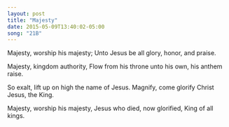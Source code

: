 ```yaml
---
layout: post
title: "Majesty"
date: 2015-05-09T13:40:02-05:00
song: "21B"
---
```


Majesty, worship his majesty;
Unto Jesus be all glory, honor, and praise.

Majesty, kingdom authority,
Flow from his throne unto his own, his anthem raise.

So exalt, lift up on high the name of Jesus.
Magnify, come glorify Christ Jesus, the King.

Majesty, worship his majesty,
Jesus who died, now glorified, King of all kings.
